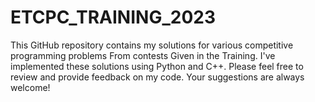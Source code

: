 # ETCPC_TRAINING_2023
This GitHub repository contains my solutions for various competitive programming problems From contests Given in the Training. I've implemented these solutions using Python and C++. Please feel free to review and provide feedback on my code. Your suggestions are always welcome!
